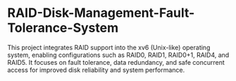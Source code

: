 # RAID-Disk-Management-Fault-Tolerance-System
This project integrates RAID support into the xv6 (Unix-like) operating system, enabling configurations such as RAID0, RAID1, RAID0+1, RAID4, and RAID5. It focuses on fault tolerance, data redundancy, and safe concurrent access for improved disk reliability and system performance.

